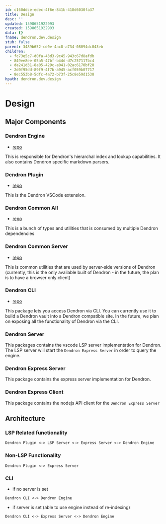 ```yaml
---
id: c160ddce-edec-4f6e-841b-418d6030fa37
title: Design
desc: ''
updated: 1598651922993
created: 1598651922993
data: {}
fname: dendron.dev.design
stub: false
parent: 3489b652-cd0e-4ac8-a734-08094dc043eb
children:
  - fc73e5c7-d0fa-43d3-9c45-943c67d8afdb
  - 849ee8ee-05a5-47bf-b44d-d7c257117bc4
  - da241d31-8a05-429c-a041-02ac6170bf20
  - 2d0f95dd-89f9-4f7b-a945-acf059b07717
  - 8ec553b8-5dfc-4a72-b73f-25c8e59d1538
hpath: dendron.dev.design
---
```

# Design

## Major Components

### Dendron Engine

- [repo](https://github.com/dendronhq/dendron/tree/master/packages/engine-server)

This is responsible for Dendron's hierarchal index and lookup capabilities. It also contains Dendron specific markdown parsers. 

### Dendron Plugin

- [repo](https://github.com/dendronhq/dendron/tree/master/packages/plugin-core)

This is the Dendron VSCode extension. 

### Dendron Common All

- [repo](https://github.com/dendronhq/dendron/tree/master/packages/common-all)

This is a bunch of types and utilities that is consumed by multiple Dendron dependencies

### Dendron Common Server

- [repo](https://github.com/dendronhq/dendron/tree/master/packages/common-server)

This is common utilities that are used by server-side versions of Dendron (currently, this is the only available built of Dendron - in the future, the plan is to have a browser only client)

### Dendron CLI

- [repo](https://github.com/dendronhq/dendron/tree/master/packages/dendron-cli)

This package lets you access Dendron via CLI. You can currently use it to build a Dendron vault into a Dendron compatible site. In the future, we plan on exposing all the functionality of Dendron via the CLI. 

### Dendron Server

This packages contains the vscode LSP server implementation for Dendron. The LSP server will start the `Dendron Express Server` in order to query the engine.

### Dendron Express Server

This package contains the express server implementation for Dendron.

### Dendron Express Client

This package contains the nodejs API client for the `Dendron Express Server`

## Architecture

### LSP Related functionality

```
Dendron Plugin <-> LSP Server <-> Express Server <-> Dendron Engine
```

### Non-LSP Functionality

```
Dendron Plugin <-> Express Server
```

### CLI

- if no server is set

```
Dendron CLI <-> Dendron Engine
```

- if server is set (able to use engine instead of re-indexing)

```
Dendron CLI <-> Express Server <-> Dendron Engine
```
